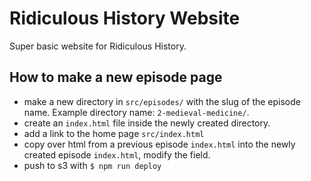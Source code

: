 # Ridiculous History Website

Super basic website for Ridiculous History.

## How to make a new episode page

* make a new directory in `src/episodes/` with the slug of the episode name. Example directory name: `2-medieval-medicine/`.
* create an `index.html` file inside the newly created directory.
* add a link to the home page `src/index.html`
* copy over html from a previous episode `index.html` into the newly created episode `index.html`, modify the field.
* push to s3 with `$ npm run deploy`
